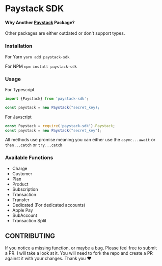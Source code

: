 # Paystack SDK

#### Why Another [Paystack](https://paystack.com) Package?

Other packages are either outdated or don't support types.

### Installation

For Yarn
`yarn add paystack-sdk`

For NPM
`npm install paystack-sdk`

### Usage

For Typescript

```typescript
import {Paystack} from 'paystack-sdk';

const paystack = new Paystack("secret_key);
```

For Javscript

```javascript
const Paystack = require('paystack-sdk').Paystack;
const paystack = new Paystack("secret_key");
```

All methods use promise meaning you can either use the `async...await` or `then...catch` or `try...catch`

### Available Functions

- Charge
- Customer
- Plan
- Product
- Subscription
- Transaction
- Transfer
- Dedicated (For dedicated accounts)
- Apple Pay
- SubAccount
- Transaction Split


## CONTRIBUTING
If you notice a missing function, or maybe a bug. Please feel free to submit
a PR. I will take a look at it.
You will need to fork the repo and create a PR against it with your changes.
Thank you :heart:
